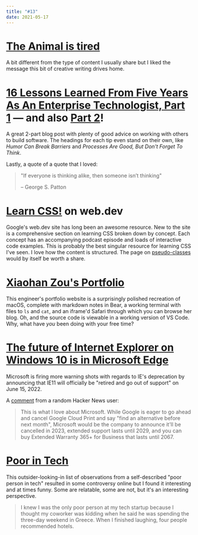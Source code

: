 ```yaml
---
title: "#13"
date: 2021-05-17
---
```

# [The Animal is tired](http://www.robinhobb.com/blog/posts/38429)

A bit different from the type of content I usually share but I liked the message this bit of creative writing drives home.

# [16 Lessons Learned From Five Years As An Enterprise Technologist, Part 1](https://medium.com/rocket-mortgage-technology-blog/16-lessons-learned-from-five-years-as-an-enterprise-technologist-part-1-abe2a2734539) — and also [Part 2](https://medium.com/rocket-mortgage-technology-blog/16-lessons-learned-from-five-years-as-an-enterprise-technologist-part-2-37407526da0a)!

A great 2-part blog post with plenty of good advice on working with others to build software. The headings for each tip even stand on their own, like _Humor Can Break Barriers_ and _Processes Are Good, But Don't Forget To Think_.

Lastly, a quote of a quote that I loved:

> "If everyone is thinking alike, then someone isn’t thinking"
>
> – George S. Patton

# [Learn CSS!](https://web.dev/learn/css/) on web.dev

Google's web.dev site has long been an awesome resource. New to the site is a comprehensive section on learning CSS broken down by concept. Each concept has an accompanying podcast episode and loads of interactive code examples. This is probably the best singular resource for learning CSS I've seen. I love how the content is structured. The page on [pseudo-classes](https://web.dev/learn/css/pseudo-classes/) would by itself be worth a share.

# [Xiaohan Zou's Portfolio](https://portfolio.zxh.io/)

This engineer's portfolio website is a surprisingly polished recreation of macOS, complete with markdown notes in Bear, a working terminal with files to `ls` and `cat`, and an iframe'd Safari through which you can browse her blog. Oh, and the source code is viewable in a working version of VS Code. Why, what have _you_ been doing with your free time?

# [The future of Internet Explorer on Windows 10 is in Microsoft Edge](https://blogs.windows.com/windowsexperience/2021/05/19/the-future-of-internet-explorer-on-windows-10-is-in-microsoft-edge/)

Microsoft is firing more warning shots with regards to IE's deprecation by announcing that IE11 will officially be "retired and go out of support" on June 15, 2022.

A [comment](https://news.ycombinator.com/item?id=27214771) from a random Hacker News user:

> This is what I love about Microsoft. While Google is eager to go ahead and cancel Google Cloud Print and say "find an alternative before next month", Microsoft would be the company to announce it'll be cancelled in 2023, extended support lasts until 2029, and you can buy Extended Warranty 365+ for Business that lasts until 2067.

# [Poor in Tech](http://megelison.com/poor-in-tech)

This outsider-looking-in list of observations from a self-described "poor person in tech" resulted in some controversy online but I found it interesting and at times funny. Some are relatable, some are not, but it's an interesting perspective.

> I knew I was the only poor person at my tech startup because I thought my coworker was kidding when he said he was spending the three-day weekend in Greece. When I finished laughing, four people recommended hotels.